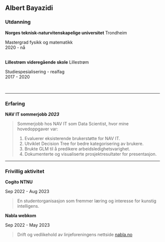 ## Albert Bayazidi

### Utdanning

**Norges teknisk-naturvitenskapelige universitet** Trondheim 
<div class="grid-container_cv">
    <div class="grid-item">Mastergrad fysikk og matematikk </div>
    <div class="grid-item"></div>
    <div class="grid-item"> 2020 - nå</div>
</div>
&emsp;

**Lillestrøm videregående skole** Lillestrøm
<div class="grid-container_cv">
    <div class="grid-item">Studiespesialisering - realfag</div>
    <div class="grid-item"></div>
    <div class="grid-item">2017 - 2020</div>
</div>

&emsp;

---

### Erfaring

**NAV IT sommerjobb _2023_**

> Sommerjobb hos NAV IT som Data Scientist, hvor mine hovedoppgaver var:
> 1. Evaluerer eksisterende brukerstøtte for NAV IT.
> 2. Utviklet Decision Tree for bedre kategorisering av brukere.
> 3. Brukte GLM til å predikere arbeidsledighetsvarighet.
> 4. Dokumenterte og visualiserte prosjektresultater for presentasjon.

---

### Frivillig aktivitet

**Cogito NTNU** 

Sep 2022 - Aug 2023
>En studentorganisasjon som fremmer læring og interesse for kunstig intelligens.

**Nabla webkom**

Sep 2022 - May 2023
>Drift og vedlikehold av linjeforeningens nettside [nabla.no](https://nabla.no)